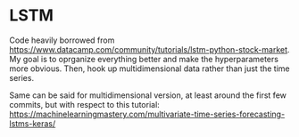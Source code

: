 # LSTM
Code heavily borrowed from https://www.datacamp.com/community/tutorials/lstm-python-stock-market. My goal is to oprganize everything better and make the hyperparameters more obvious. Then, hook up multidimensional data rather than just the time series. 

Same can be said for multidimensional version, at least around the first few commits, but with respect to this tutorial: https://machinelearningmastery.com/multivariate-time-series-forecasting-lstms-keras/
